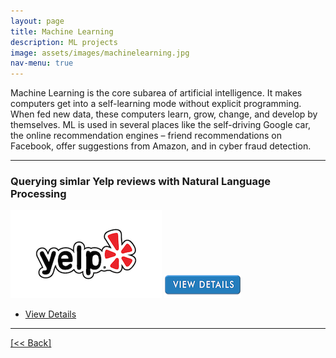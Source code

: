 ```yaml
---
layout: page
title: Machine Learning
description: ML projects
image: assets/images/machinelearning.jpg
nav-menu: true
---
```


Machine Learning is the core subarea of artificial intelligence. It makes computers get into a self-learning mode without explicit programming. When fed new data, these computers learn, grow, change, and develop by themselves.  ML is used in several places like the self-driving Google car, the online recommendation engines – friend recommendations on Facebook, offer suggestions from Amazon, and in cyber fraud detection.

---


### Querying simlar Yelp reviews with Natural Language Processing

![Yelp](https://github.com/CVanchieri/DSPortfolio/blob/gh-pages/assets/images/yelp.png?raw=true?style=centerme) [![button](https://github.com/CVanchieri/DSPortfolio/blob/gh-pages/assets/images/viewdetails.png?raw=true)](https://cvanchieri.github.io/DSPortfolio/queryingyelpreviewsnlp.html)

<ul class="actions">
    <li><a href="https://cvanchieri.github.io/DSPortfolio/queryingyelpreviewsnlp.html" class="button next">View Details</a></li>
</ul>


---
[[<< Back]](https://cvanchieri.github.io/DSPortfolio)

